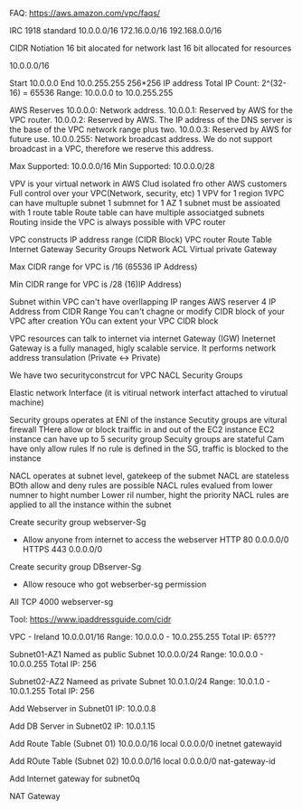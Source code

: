 FAQ: https://aws.amazon.com/vpc/faqs/

IRC 1918 standard
10.0.0.0/16
172.16.0.0/16
192.168.0.0/16

CIDR Notiation
16 bit alocated for network
last 16 bit allocated for resources

10.0.0.0/16

Start 10.0.0.0
End 10.0.255.255
256*256 IP address
Total IP Count: 2^(32-16) = 65536
Range: 10.0.0.0 to 10.0.255.255

AWS Reserves 
10.0.0.0: Network address.
10.0.0.1: Reserved by AWS for the VPC router.
10.0.0.2: Reserved by AWS. The IP address of the DNS server is the base of the VPC network range plus two. 
10.0.0.3: Reserved by AWS for future use.
10.0.0.255: Network broadcast address. We do not support broadcast in a VPC, therefore we reserve this address.


Max Supported: 10.0.0.0/16
Min Supported: 10.0.0.0/28


VPV is your virtual network in AWS Clud isolated fro other AWS customers
Full control over your VPC(Network, security, etc)
1 VPV for 1 region
1VPC can have multuple subnet
1 submnet for 1 AZ
1 subnet must be assioated with 1 route table
Route table can have multiple associatged subnets
Routing inside the VPC is always possible with VPC router


VPC constructs
IP address range (CIDR Block)
VPC router
Route Table
Internet Gateway
Security Groups
Network ACL
Virtual private Gateway

Max CIDR range for VPC is /16 (65536 IP Address)

Min CIDR range for VPC is /28 (16)IP Address)

Subnet within VPC can't have overllapping IP ranges
AWS reserver 4 IP Address from CIDR Range
You can't chagne or modify CIDR block of your VPC after creation
YOu can extent your VPC CIDR block

VPC resources can talk to internet via internet Gateway (IGW)
Ineternet Gateway is a fully managed, higly scalable service.
It performs network address transulation (Private <-> Private)



We have two securityconstrcut for VPC
NACL 
Security Groups

Elastic network Interface (it is vitirual network interfact attached to virutual machine)

Security groups operates at ENI of the instance
Secutity groups are vitural firewall
THere allow or block traiffic in and out of the EC2 instance
EC2 instance can have up to 5 security group
Secuity groups are stateful
Cam have only allow rules
If no rule is defined in the SG, traffic is blocked to the instance


NACL operates at subnet level, gatekeep of the submet
NACL are stateless
BOth allow and deny rules are possible
NACL rules evalued from lower numner to hight number
Lower ril number, hight the priority
NACL rules are applied to all the instance within the subnet



Create security group webserver-Sg
- Allow anyone from internet to access the webserver
HTTP 80 0.0.0.0/0
HTTPS 443 0.0.0.0/0

Create security group DBserver-Sg
- Allow resouce who got webserber-sg permission

All TCP 4000 webserver-sg




Tool:
https://www.ipaddressguide.com/cidr



VPC - Ireland
10.0.0.01/16
Range: 10.0.0.0 - 10.0.255.255
Total IP: 65???

Subnet01-AZ1 
Named as public Subnet
10.0.0.0/24
Range: 10.0.0.0 - 10.0.0.255
Total IP: 256

Subnet02-AZ2
Nameed as private Subnet
10.0.1.0/24
Range: 10.0.1.0 - 10.0.1.255
Total IP: 256

Add Webserver in Subnet01
IP: 10.0.0.8

Add DB Server in Subnet02
IP: 10.0.1.15

Add Route Table (Subnet 01)
10.0.0.0/16 local
0.0.0.0/0 inetnet gatewayid

Add ROute Table (Subnet 02)
10.0.0.0/16 local
0.0.0.0/0 nat-gateway-id

Add Internet gateway for subnet0q

NAT Gateway







